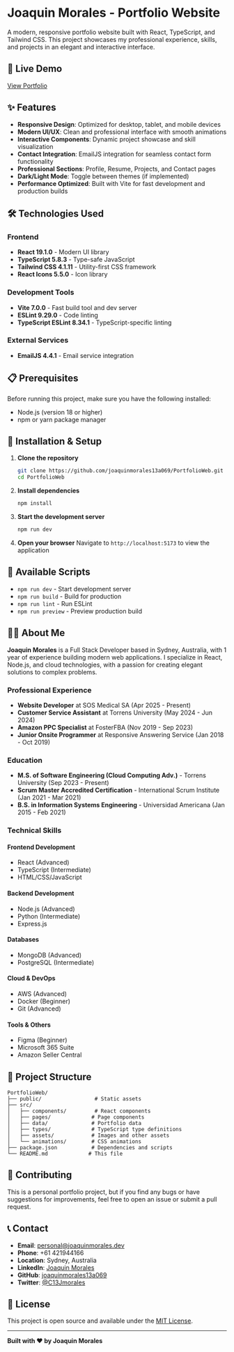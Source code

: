 # Joaquin Morales - Portfolio Website

A modern, responsive portfolio website built with React, TypeScript, and Tailwind CSS. This project showcases my professional experience, skills, and projects in an elegant and interactive interface.

## 🚀 Live Demo

[View Portfolio](https://joaquinmorales.dev) 

## ✨ Features

-   **Responsive Design**: Optimized for desktop, tablet, and mobile devices
-   **Modern UI/UX**: Clean and professional interface with smooth animations
-   **Interactive Components**: Dynamic project showcase and skill visualization
-   **Contact Integration**: EmailJS integration for seamless contact form functionality
-   **Professional Sections**: Profile, Resume, Projects, and Contact pages
-   **Dark/Light Mode**: Toggle between themes (if implemented)
-   **Performance Optimized**: Built with Vite for fast development and production builds

## 🛠️ Technologies Used

### Frontend

-   **React 19.1.0** - Modern UI library
-   **TypeScript 5.8.3** - Type-safe JavaScript
-   **Tailwind CSS 4.1.11** - Utility-first CSS framework
-   **React Icons 5.5.0** - Icon library

### Development Tools

-   **Vite 7.0.0** - Fast build tool and dev server
-   **ESLint 9.29.0** - Code linting
-   **TypeScript ESLint 8.34.1** - TypeScript-specific linting

### External Services

-   **EmailJS 4.4.1** - Email service integration

## 📋 Prerequisites

Before running this project, make sure you have the following installed:

-   Node.js (version 18 or higher)
-   npm or yarn package manager

## 🚀 Installation & Setup

1. **Clone the repository**

    ```bash
    git clone https://github.com/joaquinmorales13a069/PortfolioWeb.git
    cd PortfolioWeb
    ```

2. **Install dependencies**

    ```bash
    npm install
    ```

3. **Start the development server**

    ```bash
    npm run dev
    ```

4. **Open your browser**
   Navigate to `http://localhost:5173` to view the application

## 📜 Available Scripts

-   `npm run dev` - Start development server
-   `npm run build` - Build for production
-   `npm run lint` - Run ESLint
-   `npm run preview` - Preview production build

## 👨‍💻 About Me

**Joaquin Morales** is a Full Stack Developer based in Sydney, Australia, with 1 year of experience building modern web applications. I specialize in React, Node.js, and cloud technologies, with a passion for creating elegant solutions to complex problems.

### Professional Experience

-   **Website Developer** at SOS Medical SA (Apr 2025 - Present)
-   **Customer Service Assistant** at Torrens University (May 2024 - Jun 2024)
-   **Amazon PPC Specialist** at FosterFBA (Nov 2019 - Sep 2023)
-   **Junior Onsite Programmer** at Responsive Answering Service (Jan 2018 - Oct 2019)

### Education

-   **M.S. of Software Engineering (Cloud Computing Adv.)** - Torrens University (Sep 2023 - Present)
-   **Scrum Master Accredited Certification** - International Scrum Institute (Jan 2021 - Mar 2021)
-   **B.S. in Information Systems Engineering** - Universidad Americana (Jan 2015 - Feb 2021)

### Technical Skills

#### Frontend Development

-   React (Advanced)
-   TypeScript (Intermediate)
-   HTML/CSS/JavaScript

#### Backend Development

-   Node.js (Advanced)
-   Python (Intermediate)
-   Express.js

#### Databases

-   MongoDB (Advanced)
-   PostgreSQL (Intermediate)

#### Cloud & DevOps

-   AWS (Advanced)
-   Docker (Beginner)
-   Git (Advanced)

#### Tools & Others

-   Figma (Beginner)
-   Microsoft 365 Suite
-   Amazon Seller Central

## 📁 Project Structure

```
PortfolioWeb/
├── public/                 # Static assets
├── src/
│   ├── components/         # React components
│   ├── pages/             # Page components
│   ├── data/              # Portfolio data
│   ├── types/             # TypeScript type definitions
│   ├── assets/            # Images and other assets
│   └── animations/        # CSS animations
├── package.json           # Dependencies and scripts
└── README.md             # This file
```

## 🤝 Contributing

This is a personal portfolio project, but if you find any bugs or have suggestions for improvements, feel free to open an issue or submit a pull request.

## 📞 Contact

-   **Email**: personal@joaquinmorales.dev
-   **Phone**: +61 421944166
-   **Location**: Sydney, Australia
-   **LinkedIn**: [Joaquin Morales](https://www.linkedin.com/in/joaquin-morales-803068177/)
-   **GitHub**: [joaquinmorales13a069](https://github.com/joaquinmorales13a069)
-   **Twitter**: [@C13Jmorales](https://x.com/C13Jmorales)

## 📄 License

This project is open source and available under the [MIT License](LICENSE).

---

**Built with ❤️ by Joaquin Morales**
